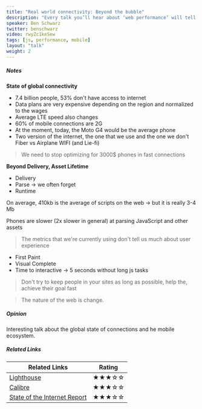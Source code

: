```yaml
---
title: "Real world connectivity: Beyond the bubble"
description: "Every talk you’ll hear about ‘web performance’ will tell you that shaving 100ms from response time produced a 1% sales yield for Amazon, or maybe that 40% of web visitors will abandon your site when it takes more then 3 seconds to load? While those are impressive, there are some more interesting metrics that we need to talk about. Did you know that 43% of the humans on this planet have access to the internet, but 57% do not? Did you know that in 2016 India brought 100 million NEW users to the internet for the very first time? When you take a glance into the current state of global connectivity, you might realise that the internet you think you know so well exists on an entirely different plane. Through the guise of user-experience and empathy, we’ll study the state of global connectivity, connection speeds, population, and the costs of data in order to re-centre how we think about our role as designers and developers for the web today."
speaker: Ben Schwarz
twitter: benschwarz
video: rwyZc1keSew
tags: [js, performance, mobile]
layout: "talk"
weight: 2
---
```


<article id="1">

##### Notes

**State of global connectivity**
- 7.4 billion people, 53% don't have access to internet
- Data plans are very expensive depending on the region and normalized to the wages
- Average LTE speed also changes
- 60% of mobile connections are 2G
- At the moment, today, the Moto G4 would be the average phone
- Two version of the internet, the one that we use and the one we don't
  Fiber vs Airplane WIFI (and Lie-fi)

> We need to stop optimizing for 3000$ phones in fast connections

**Beyond Delivery, Asset Lifetime**
- Delivery
- Parse -> we often forget
- Runtime

On average, 410kb is the average of scripts on the web -> but it is really 3-4 Mb

Phones are slower (2x slower in general) at parsing JavaScript and other assets

> The metrics that we're currently using don't tell us much about user experience

- First Paint
- Visual Complete
- Time to interactive -> 5 seconds without long js tasks

> Don't try to keep people in your sites as long as possible, help the, achieve their goal fast

> The nature of the web is change.


</article>

<article id="2">

##### Opinion

Interesting talk about the global state of connections and he mobile ecosystem.

</article>

<article id="3">

##### Related Links

Related Links | Rating
--- | ---
[Lighthouse](https://developers.google.com/web/tools/lighthouse/) | ★★★☆☆
[Calibre](https://calibreapp.com/) | ★★★☆☆
[State of the Internet Report](https://www.akamai.com/us/en/about/our-thinking/state-of-the-internet-report/) | ★★★☆☆

</article>